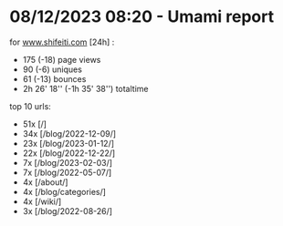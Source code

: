 # 08/12/2023 08:20 - Umami report
for www.shifeiti.com [24h] :

 - 175 (-18) page views
 - 90 (-6) uniques
 - 61 (-13) bounces
 - 2h 26' 18'' (-1h 35' 38'') totaltime


top 10 urls:
 - 51x [/]
 - 34x [/blog/2022-12-09/]
 - 23x [/blog/2023-01-12/]
 - 22x [/blog/2022-12-22/]
 - 7x [/blog/2023-02-03/]
 - 7x [/blog/2022-05-07/]
 - 4x [/about/]
 - 4x [/blog/categories/]
 - 4x [/wiki/]
 - 3x [/blog/2022-08-26/]


